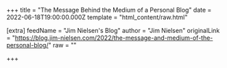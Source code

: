 
+++
title = "The Message Behind the Medium of a Personal Blog"
date = 2022-06-18T19:00:00.000Z
template = "html_content/raw.html"

[extra]
feedName = "Jim Nielsen's Blog"
author = "Jim Nielsen"
originalLink = "https://blog.jim-nielsen.com/2022/the-message-and-medium-of-the-personal-blog/"
raw = ""

+++

